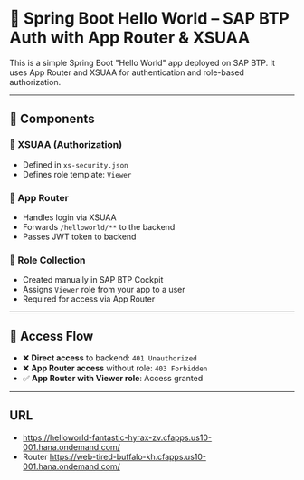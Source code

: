 # 🚀 Spring Boot Hello World – SAP BTP Auth with App Router & XSUAA

This is a simple Spring Boot "Hello World" app deployed on SAP BTP. It uses App Router and XSUAA for authentication and role-based authorization.

---

## 🧩 Components


### 🔹 XSUAA (Authorization)
- Defined in `xs-security.json`
- Defines role template: `Viewer`

### 🔹 App Router
- Handles login via XSUAA
- Forwards `/helloworld/**` to the backend
- Passes JWT token to backend

### 🔹 Role Collection
- Created manually in SAP BTP Cockpit
- Assigns `Viewer` role from your app to a user
- Required for access via App Router

---

## 🔐 Access Flow

- ❌ **Direct access** to backend: `401 Unauthorized`
- ❌ **App Router access** without role: `403 Forbidden`
- ✅ **App Router with Viewer role**: Access granted

---

## URL
 - https://helloworld-fantastic-hyrax-zv.cfapps.us10-001.hana.ondemand.com/
 - Router  https://web-tired-buffalo-kh.cfapps.us10-001.hana.ondemand.com/
